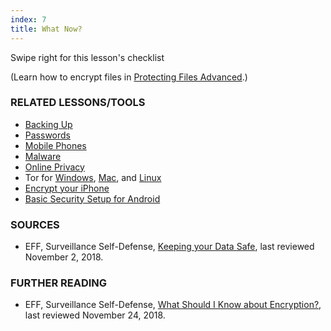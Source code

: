 ```yaml
---
index: 7
title: What Now?
---
```

Swipe right for this lesson's checklist

(Learn how to encrypt files in [Protecting Files Advanced](umbrella://information/protecting-files/advanced).)

### RELATED LESSONS/TOOLS

*   [Backing Up](umbrella://information/backing-up)
*   [Passwords](umbrella://information/passwords)
*   [Mobile Phones](umbrella://communications/mobile-phones/beginner)
*   [Malware](umbrella://information/malware)
*   [Online Privacy](umbrella://communications/online-privacy/advanced)
*   Tor for [Windows](umbrella://tools/tor/s_tor-for-windows.md), [Mac](umbrella://tools/tor/s_tor-for-mac-os-x.md), and [Linux](umbrella://tools/tor/s_tor-for-linux.md)
*   [Encrypt your iPhone](umbrella://tools/encryption/s_encrypt-your-iphone.md)
*   [Basic Security Setup for Android](umbrella://tools/other/s_android.md)

### SOURCES

*   EFF, Surveillance Self-Defense, [Keeping your Data Safe](https://ssd.eff.org/en/module/keeping-your-data-safe), last reviewed November 2, 2018.

### FURTHER READING

*   EFF, Surveillance Self-Defense, [What Should I Know about Encryption?](https://ssd.eff.org/en/module/what-should-i-know-about-encryption), last reviewed November 24, 2018.

